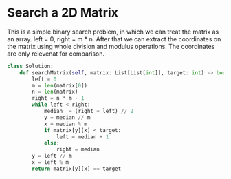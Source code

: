 # Search a 2D Matrix
This is a simple binary search problem, in which we can treat the matrix as an array. left = 0, right = m * n. After that we can extract the coordinates on the matrix using whole division and modulus operations. The coordinates are only relevenat for comparison.
```python
class Solution:
    def searchMatrix(self, matrix: List[List[int]], target: int) -> bool:
        left = 0
        m = len(matrix[0])
        n = len(matrix)
        right = n * m - 1
        while left < right:
            median  = (right + left) // 2
            y = median // m
            x = median % m
            if matrix[y][x] < target:
                left = median + 1
            else:
                right = median
        y = left // m
        x = left % m
        return matrix[y][x] == target
```
